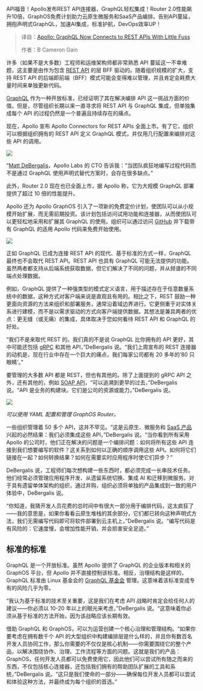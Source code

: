 <!--
title: Apollo：GraphQL现在可以轻松连接到REST API
cover: https://cdn.thenewstack.io/media/2025/03/9137345f-alex-shuper-2iz9r2pgjjq-unsplash-1.jpg
summary: API福音！Apollo发布REST API连接器，GraphQL轻松集成！Router 2.0性能飙升10倍，GraphOS免费计划助力云原生微服务和SaaS产品编排。告别API蔓延，拥抱声明式GraphQL，加速AI集成，标准护航，DevOps效率UP！
-->

API福音！Apollo发布REST API连接器，GraphQL轻松集成！Router 2.0性能飙升10倍，GraphOS免费计划助力云原生微服务和SaaS产品编排。告别API蔓延，拥抱声明式GraphQL，加速AI集成，标准护航，DevOps效率UP！

> 译自：[Apollo: GraphQL Now Connects to REST APIs With Little Fuss](https://thenewstack.io/apollo-graphql-now-connects-to-rest-apis-with-little-fuss/)
> 
> 作者：B Cameron Gain

许多（如果不是大多数）工程师和运维架构师都非常熟悉 API 蔓延这一不幸难题，这主要是由作为包含 [REST API](https://thenewstack.io/rest-still-outshines-graphql-for-many-api-use-cases/) 的层 BFF 驱动的。随着组织规模的扩大，支持 REST API 的后端即前端（BFF）模式可能会变得难以管理，并且肯定会耗费大量时间来单独更新代码。

[GraphQL](https://thenewstack.io/graphql-growth-explodes-but-so-do-problems-federated-graphs-solve/) 作为一种开放标准，已经证明了其在解决编排 API 这一挑战方面的价值。但是，尽管组织长期以来一直寻求将 REST API 与 GraphQL 集成，但单独集成每个 API 的过程仍然是一个普遍且持续存在的痛点。

现在，Apollo 宣布 Apollo Connectors for REST APIs 全面上市。有了它，组织可以根据组织拥有的 REST API 定义 GraphQL 模式，并仅用几行配置来编排对这些 API 的调用。

![](https://cdn.thenewstack.io/media/2025/03/7f879219-capture-decran-2025-03-04-210814.png)

“[Matt DeBergalis](https://www.linkedin.com/in/debergalis)，Apollo Labs 的 CTO 告诉我：“当团队疯狂地编写过程代码而不是通过 GraphQL 使用声明式替代方案时，会存在很多缺点。”

此外，Router 2.0 现在也已全面上市，据 Apollo 称，它为大规模 GraphQL 部署提供了超过 10 倍的性能提升。

Apollo 还为 Apollo GraphOS 引入了一项新的免费定价计划，使团队可以从小规模开始扩展，而无需前期投资。该计划包括访问试用功能和连接器，从而使团队可以更轻松地采用和扩展其 GraphQL 的使用。组织可以通过访问 [GitHub](https://github.com/apollographql/connectors-community) 并下载带有 GraphQL 的适用 Apollo 代码来免费开始使用。

![](https://cdn.thenewstack.io/media/2025/03/bfc962f6-capture-decran-2025-03-04-175749-1024x461.png)

正如 GraphQL 已成为连接 REST API 的现代、基于标准的方式一样，GraphQL 最终也不会取代 REST API。REST API 也具有 GraphQL 可能无法提供的功能。虽然两者都支持从后端系统获取数据，但它们解决了不同的问题，并从频谱的不同端点处理数据。

例如，GraphQL 提供了一种强类型的模式定义语言，用于描述存在于任意数量系统中的数据，这种方式对客户端来说是直观且有用的。相比之下，REST 鼓励一种更面向资源的方法来组织和部署服务，通常沿着域边界进行。它更侧重于对实体关系进行建模，而不是以需求驱动的方式向客户端提供数据。其想法是兼具两者的优点：更无缝（或无痛）的集成，具体取决于您如何看待 REST API 和 GraphQL 的好处。

“我们不是来取代 REST 的。我们真的不是说 GraphQL 比你拥有的 API 更好，其中可能还包括 [gRPC](https://thenewstack.io/grpc-delivers-on-the-promise-of-a-proxyless-service-mesh/) 和其他 API，”DeBergalis 说。“我们上周宣布的 REST 连接器的动机是，现在行业中存在一个巨大的痛点，我们每家公司都有 20 多年的‘80 只眼睛’。”

要管理的大多数 API 都是 REST，但也有其他的。除了上面提到的 gRPC API 之外，还有其他的，例如 [SOAP API](https://thenewstack.io/api-management-for-asynchronous-apis/)，“可以追溯到更早的过去，”DeBergalis 说。“API 是业务的构建块。它们是公司的资源或能力，”DeBergalis 说。

![](https://cdn.thenewstack.io/media/2025/03/638a0ca1-capture-decran-2025-03-04-175820.png)

*可以使用 YAML 配置和管理 GraphOS Router。*

一些组织管理着 50 多个 API，这并不罕见。“这是云原生、微服务和 [SaaS 产品](https://thenewstack.io/private-saas-is-coming-are-you-ready/) 兴起的必然结果：我们必须集成这些 API，”DeBergalis 说。“当你看到所有采用 Apollo 的公司时，他们正在解决的问题是一个编排问题：如何将所有这些 API 连接到我们想要编写的软件？这关系到如何以正确的顺序调用这些 API。如何将它们链接在一起？如何转换结果？如何在需要实时应用程序时使它们异步？”

DeBergalis 说，工程师们每次想构建一些东西时，都必须完成一长串技术任务。他们经常必须管理应用程序开发、从遗留系统切换、集成 AI 和迁移到微服务。对于具有遗留单体架构的组织，通过并购，组织必须将单独的产品集成到一致的用户体验中，DeBergalis 说。

“你知道，我猜开发人员花费的总时间中有很大一部分用于编排代码，这太疯狂了——我的意思是，如果你看看云原生堆栈的其余部分，它们都已转向这种声明式方法，我们无需编写代码即可将软件部署到云主机上，”DeBergalis 说。“编写代码是有风险的：它速度慢，会增加性能开销，并会损害安全足迹。”

## 标准的标准

GraphQL 是一个开放标准。虽然 Apollo 提供了 GraphQL 的企业版本和相关的 GraphOS 平台，但 Apollo 并不直接控制该标准。相反，治理结构是这样的，GraphQL 标准由 Linux 基金会的 [GraphQL 基金会](https://thenewstack.io/rest-vs-graphql-solving-api-challenges-in-modern-data-transfers/) 管理。这意味着该标准变成专有的风险几乎为零。

“我认为基于标准的技术至关重要，这是我们在考虑 API 战略时肯定会给任何人的建议——你必须以 10-20 年以上的眼光来考虑，”DeBergalis 说。“这意味着你必须从基于标准的方法开始，因为该战略应该长期有效。

借助 GraphQL 和 GraphOS，可以为运营创建一个核心治理和管理结构。“如果你要考虑在拥有数千个 API 的大型组织中构建编排层是什么样的，并且你有数百名开发人员协同工作，那么你需要的不仅仅是核心机制——你需要围绕它的整个产品，以解决围绕协作、治理、工作流程等方面的问题。这就是我们的产品：GraphOS，任何开发人员都可以免费使用它，因此他们可以尝试所有随之而来的东西，不仅包括核心连接器，还包括我们拥有的帮助团队扩展的工具和系统，”DeBergalis 说。“这只是我们使命的一部分——确保每位开发人员都可以尝试和体验这种方法，并最终成为每个组织的首选。”